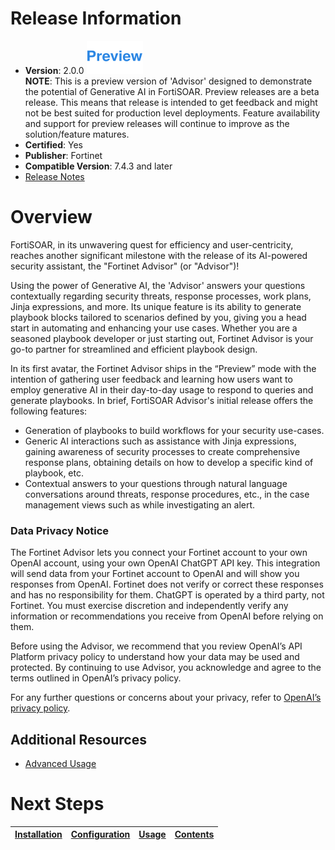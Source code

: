 # Release Information

* **Version**: 2.0.0 ![Preview icon](./docs/res/icon-preview.svg)  
  **NOTE**: This is a preview version of 'Advisor' designed to demonstrate the potential of Generative AI in FortiSOAR. Preview releases are a beta release. This means that release is intended to get feedback and might not be best suited for production level deployments. Feature availability and support for preview releases will continue to improve as the solution/feature matures.
* **Certified**: Yes
* **Publisher**: Fortinet
* **Compatible Version**: 7.4.3 and later
* [Release Notes](./release_notes.md)

# Overview

FortiSOAR, in its unwavering quest for efficiency and user-centricity, reaches another significant milestone with the release of its AI-powered security assistant, the "Fortinet Advisor" (or "Advisor")!

Using the power of Generative AI, the 'Advisor' answers your questions contextually regarding security threats, response processes, work plans, Jinja expressions, and more. Its unique feature is its ability to generate playbook blocks tailored to scenarios defined by you, giving you a head start in automating and enhancing your use cases. Whether you are a seasoned playbook developer or just starting out, Fortinet Advisor is your go-to partner for streamlined and efficient playbook design.

In its first avatar, the Fortinet Advisor ships in the “Preview” mode with the intention of gathering user feedback and learning how users want to employ generative AI in their day-to-day usage to respond to queries and generate playbooks. In brief, FortiSOAR Advisor's initial release offers the following features:

- Generation of playbooks to build workflows for your security use-cases. 
- Generic AI interactions such as assistance with Jinja expressions, gaining awareness of security processes to create comprehensive response plans,  obtaining details on how to develop a specific kind of playbook, etc.
- Contextual answers to your questions through natural language conversations around threats, response procedures, etc., in the case management views such as while investigating an alert. 

### Data Privacy Notice 

The Fortinet Advisor lets you connect your Fortinet account to your own OpenAI account, using your own OpenAI ChatGPT API key. This integration will send data from your Fortinet account to OpenAI and will show you responses from OpenAI.  Fortinet does not verify or correct these responses and has no responsibility for them.  ChatGPT is operated by a third party, not Fortinet.  You must exercise discretion and independently verify any information or recommendations you receive from OpenAI before relying on them.

Before using the Advisor, we recommend that you review OpenAI’s API Platform privacy policy to understand how your data may be used and protected. By continuing to use Advisor, you acknowledge and agree to the terms outlined in OpenAI’s privacy policy. 

For any further questions or concerns about your privacy, refer to [OpenAI’s privacy policy](https://openai.com/policies/privacy-policy). 

## Additional Resources 

- [Advanced Usage](./docs/advanced-usage.md)


# Next Steps

| [Installation](./docs/setup.md#installation) | [Configuration](./docs/setup.md#configuration) | [Usage](./docs/usage.md) | [Contents](./docs/contents.md) |
| -------------------------------------------- | ---------------------------------------------- | ------------------------ | ------------------------------ |
